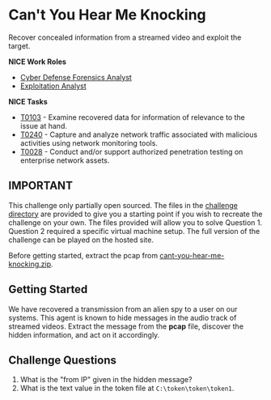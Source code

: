# Can't You Hear Me Knocking

Recover concealed information from a streamed video and exploit the target.

**NICE Work Roles**

- [Cyber Defense Forensics Analyst](https://niccs.cisa.gov/workforce-development/nice-framework/work-roles/cyber-defense-forensics-analyst)
- [Exploitation Analyst](https://niccs.cisa.gov/workforce-development/nice-framework/work-roles/exploitation-analyst)

**NICE Tasks**

- [T0103](https://niccs.cisa.gov/workforce-development/nice-framework/tasks/t0103) - Examine recovered data for information of relevance to the issue at hand.
- [T0240](https://niccs.cisa.gov/workforce-development/nice-framework/tasks/t0240) - Capture and analyze network traffic associated with malicious activities using network monitoring tools.
- [T0028](https://niccs.cisa.gov/workforce-development/nice-framework/tasks/t0028) - Conduct and/or support authorized penetration testing on enterprise network assets.

## IMPORTANT

This challenge only partially open sourced. The files in the [challenge directory](./challenge) are provided to give you a starting point if you wish to recreate the challenge on your own. The files provided will allow you to solve Question 1.  Question 2 required a specific virtual machine setup. The full version of the challenge can be played on the hosted site.

Before getting started, extract the pcap from [cant-you-hear-me-knocking.zip](./challenge/cant-you-hear-me-knocking.zip).

## Getting Started

We have recovered a transmission from an alien spy to a user on our systems.  This agent is known to hide messages in the audio track of streamed videos.  Extract the message from the **pcap** file, discover the hidden information, and act on it accordingly.

## Challenge Questions

1. What is the "from IP" given in the hidden message?
2. What is the text value in the token file at `C:\token\token\token1`.
